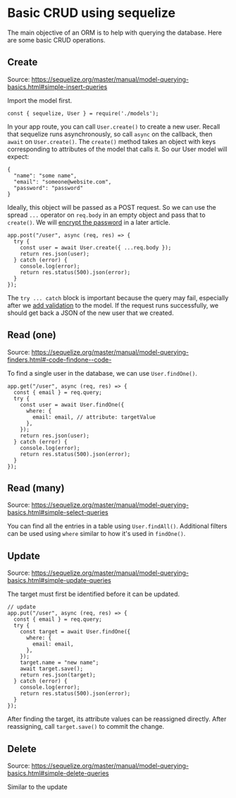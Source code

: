 # Basic CRUD using sequelize

The main objective of an ORM is to help with querying the database. Here are some basic CRUD operations.

## Create

Source: https://sequelize.org/master/manual/model-querying-basics.html#simple-insert-queries

Import the model first.

```
const { sequelize, User } = require('./models');
```

In your app route, you can call `User.create()` to create a new user. Recall that sequelize runs asynchronously, so call `async` on the callback, then `await` on `User.create()`. The `create()` method takes an object with keys corresponding to attributes of the model that calls it. So our User model will expect:

```
{
  "name": "some name",
  "email": "someone@website.com",
  "password": "password"
}
```

Ideally, this object will be passed as a POST request. So we can use the spread `...` operator on `req.body` in an empty object and pass that to `create()`. We will [encrypt the password](/docs/encrypting-password.md) in a later article.

```
app.post("/user", async (req, res) => {
  try {
    const user = await User.create({ ...req.body });
    return res.json(user);
  } catch (error) {
    console.log(error);
    return res.status(500).json(error);
  }
});
```

The `try ... catch` block is important because the query may fail, especially after we [add validation](/doc/validation.md) to the model. If the request runs successfully, we should get back a JSON of the new user that we created.

## Read (one)

Source: https://sequelize.org/master/manual/model-querying-finders.html#-code-findone--code-

To find a single user in the database, we can use `User.findOne()`.

```
app.get("/user", async (req, res) => {
  const { email } = req.query;
  try {
    const user = await User.findOne({
      where: {
        email: email, // attribute: targetValue
      },
    });
    return res.json(user);
  } catch (error) {
    console.log(error);
    return res.status(500).json(error);
  }
});
```

## Read (many)

Source: https://sequelize.org/master/manual/model-querying-basics.html#simple-select-queries

You can find all the entries in a table using `User.findAll()`. Additional filters can be used using `where` similar to how it's used in `findOne()`.

## Update

Source: https://sequelize.org/master/manual/model-querying-basics.html#simple-update-queries

The target must first be identified before it can be updated.

```
// update
app.put("/user", async (req, res) => {
  const { email } = req.query;
  try {
    const target = await User.findOne({
      where: {
        email: email,
      },
    });
    target.name = "new name";
    await target.save();
    return res.json(target);
  } catch (error) {
    console.log(error);
    return res.status(500).json(error);
  }
});
```

After finding the target, its attribute values can be reassigned directly. After reassigning, call `target.save()` to commit the change.

## Delete

Source: https://sequelize.org/master/manual/model-querying-basics.html#simple-delete-queries

Similar to the update

